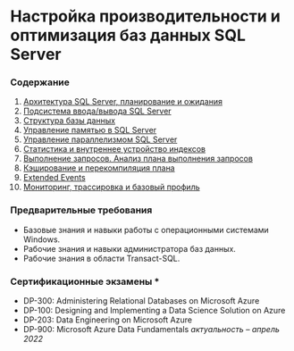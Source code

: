 # Настройка производительности и оптимизация баз данных SQL Server

### Содержание

1. [Архитектура SQL Server, планирование и ожидания](https://github.com/LSIND/Tuning-SqlServer-Databases/mod01)
2. [Подсистема ввода/вывода SQL Server](https://github.com/LSIND/Tuning-SqlServer-Databases/mod02)
3. [Структура базы данных](https://github.com/LSIND/Tuning-SqlServer-Databases/mod03)
4. [Управление памятью в SQL Server](https://github.com/LSIND/Tuning-SqlServer-Databases/mod04)
5. [Управление параллелизмом SQL Server](https://github.com/LSIND/Tuning-SqlServer-Databases/mod05)
6. [Статистика и внутреннее устройство индексов](https://github.com/LSIND/Tuning-SqlServer-Databases/mod06)
7. [Выполнение запросов. Анализ плана выполнения запросов](https://github.com/LSIND/Tuning-SqlServer-Databases/mod07)
8. [Кэширование и перекомпиляция плана](https://github.com/LSIND/Tuning-SqlServer-Databases/mod08)
9. [Extended Events](https://github.com/LSIND/Tuning-SqlServer-Databases/mod09)
10. [Мониторинг, трассировка и базовый профиль](https://github.com/LSIND/Tuning-SqlServer-Databases/mod10)

### Предварительные требования
- Базовые знания и навыки работы с операционными системами Windows.
- Рабочие знания и навыки администратора баз данных.
- Рабочие знания в области Transact-SQL.

### Сертификационные экзамены *
- DP-300: Administering Relational Databases on Microsoft Azure
- DP-100: Designing and Implementing a Data Science Solution on Azure
- DP-203: Data Engineering on Microsoft Azure
- DP-900: Microsoft Azure Data Fundamentals
*актуальность – апрель 2022*
